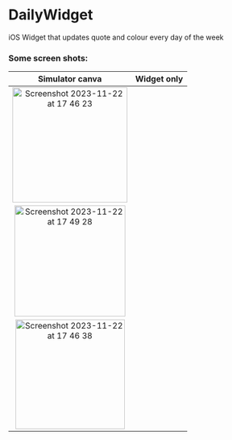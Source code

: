 # DailyWidget
iOS Widget that updates quote and colour every day of the week

### Some screen shots:

| Simulator canva        | Widget only           |
:-------------------------:|:-------------------------:
| <img width="228" alt="Screenshot 2023-11-22 at 17 46 23" src="https://github.com/NatCanCode/DailyWidget/assets/77299658/a0459c0b-4acd-4ed7-9365-585af1295bfe"> |  |
| <img width="220" alt="Screenshot 2023-11-22 at 17 49 28" src="https://github.com/NatCanCode/DailyWidget/assets/77299658/37396a81-b40d-4eca-b005-6a3d098760ee"> |  | 
| <img width="217" alt="Screenshot 2023-11-22 at 17 46 38" src="https://github.com/NatCanCode/DailyWidget/assets/77299658/e728391b-782a-40a1-9d7a-3ced4f6b79b7"> |  | 

